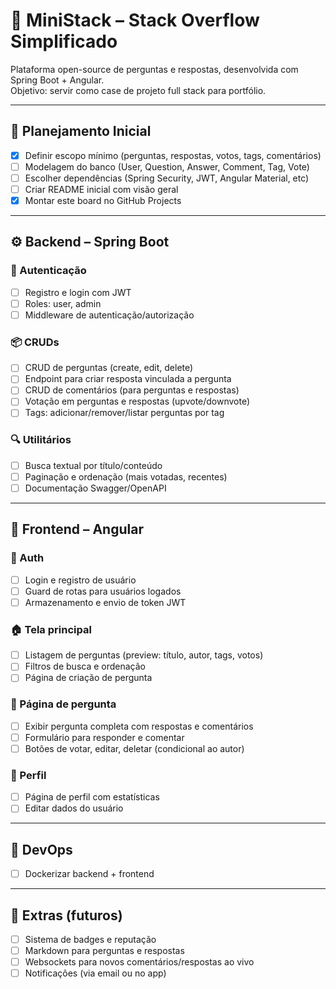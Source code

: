 # 🧱 MiniStack – Stack Overflow Simplificado

Plataforma open-source de perguntas e respostas, desenvolvida com Spring Boot + Angular.  
Objetivo: servir como case de projeto full stack para portfólio.

---

## 📌 Planejamento Inicial

- [X] Definir escopo mínimo (perguntas, respostas, votos, tags, comentários)
- [ ] Modelagem do banco (User, Question, Answer, Comment, Tag, Vote)
- [ ] Escolher dependências (Spring Security, JWT, Angular Material, etc)
- [ ] Criar README inicial com visão geral
- [X] Montar este board no GitHub Projects

---

## ⚙️ Backend – Spring Boot

### 🔐 Autenticação

- [ ] Registro e login com JWT
- [ ] Roles: user, admin
- [ ] Middleware de autenticação/autorização

### 📦 CRUDs

- [ ] CRUD de perguntas (create, edit, delete)
- [ ] Endpoint para criar resposta vinculada a pergunta
- [ ] CRUD de comentários (para perguntas e respostas)
- [ ] Votação em perguntas e respostas (upvote/downvote)
- [ ] Tags: adicionar/remover/listar perguntas por tag

### 🔍 Utilitários

- [ ] Busca textual por título/conteúdo
- [ ] Paginação e ordenação (mais votadas, recentes)
- [ ] Documentação Swagger/OpenAPI

---

## 🎨 Frontend – Angular

### 🔐 Auth

- [ ] Login e registro de usuário
- [ ] Guard de rotas para usuários logados
- [ ] Armazenamento e envio de token JWT

### 🏠 Tela principal

- [ ] Listagem de perguntas (preview: título, autor, tags, votos)
- [ ] Filtros de busca e ordenação
- [ ] Página de criação de pergunta

### 📄 Página de pergunta

- [ ] Exibir pergunta completa com respostas e comentários
- [ ] Formulário para responder e comentar
- [ ] Botões de votar, editar, deletar (condicional ao autor)

### 🙋 Perfil

- [ ] Página de perfil com estatísticas
- [ ] Editar dados do usuário

---

## 🚀 DevOps

- [ ] Dockerizar backend + frontend

---

## 🧪 Extras (futuros)

- [ ] Sistema de badges e reputação
- [ ] Markdown para perguntas e respostas
- [ ] Websockets para novos comentários/respostas ao vivo
- [ ] Notificações (via email ou no app)
